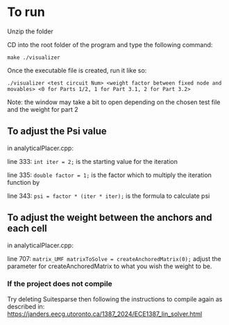 # To run

Unzip the folder

CD into the root folder of the program and type the following command:

`make ./visualizer`

Once the executable file is created, run it like so:

`./visualizer <test circuit Num> <weight factor between fixed node and movables> <0 for Parts 1/2, 1 for Part 3.1, 2 for Part 3.2>`

Note: the window may take a bit to open depending on the chosen test file and the weight for part 2

## To adjust the Psi value

in analyticalPlacer.cpp:

line 333: `int iter = 2;` is the starting value for the iteration

line 335: `double factor = 1;` is the factor which to multiply the iteration function by

line 343: `psi = factor * (iter * iter);` is the formula to calculate psi

## To adjust the weight between the anchors and each cell

in analyticalPlacer.cpp:

line 707: `matrix_UMF matrixToSolve = createAnchoredMatrix(0);` adjust the parameter for createAnchoredMatrix to what you wish the weight to be. 


### If the project does not compile
Try deleting Suitesparse then following the instructions to compile again as described in: https://janders.eecg.utoronto.ca/1387_2024/ECE1387_lin_solver.html
